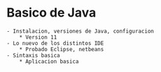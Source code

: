 # Basico de Java
	- Instalacion, versiones de Java, configuracion
		* Version 11
	- Lo nuevo de los distintos IDE
		* Probado Eclipse, netbeans
	- Sintaxis basica
		* Aplicacion basica